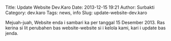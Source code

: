 Title: Update Website Dev.Karo
Date: 2013-12-15 19:21
Author: Surbakti
Category: dev.karo
Tags: news, info
Slug: update-website-dev.karo

Mejuah-juah, 
Website enda i sambari ka per tanggal 15 Desember 2013. Ras kerina si lit perubahen bas website-website si i kelola kami, kari i update bas jenda.





